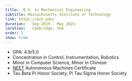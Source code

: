 ```yaml
---
title:  B.S. in Mechanical Engineering
subtitle: Massachusetts Institute of Technology
link: https://mit.edu/
duration:   Sep 2019 - May 2023
location:   Cambridge, USA
order: 2
show: true
---
```


- GPA: 4.9/5.0
- Concentration in Control, Instrumentation, Robotics
- Minor in Computer Science, Minor in Chinese
- [NEET](https://neet.mit.edu/) Autonomous Machines Certificate
- Tau Beta Pi Honor Society, Pi Tau Sigma Honor Society